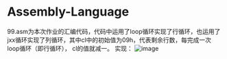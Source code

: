 # Assembly-Language
99.asm为本次作业的汇编代码，代码中运用了loop循环实现了行循环，也运用了jxx循环实现了列循环，其中cl中的初始值为09h，代表剩余行数，每完成一次loop循环（即行循环），
cl的值就减一。
实现：
![image](https://user-images.githubusercontent.com/83651172/197322481-b72a081f-d637-45b9-b9a7-0ca5f6ff3df1.png)
